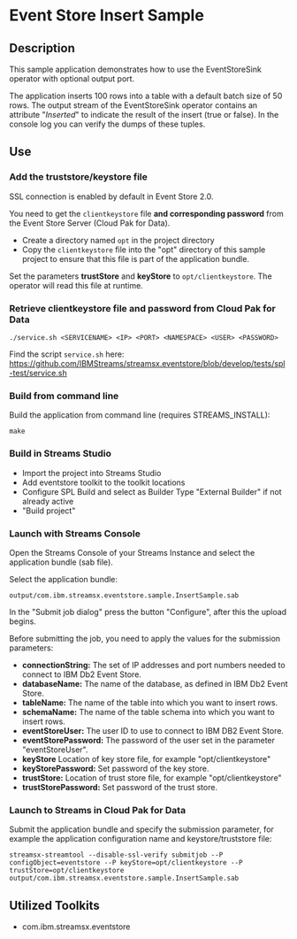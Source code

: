 # Event Store Insert Sample

## Description

This sample application demonstrates how to use the EventStoreSink operator with optional output port.

The application inserts 100 rows into a table with a default batch size of 50 rows.
The output stream of the EventStoreSink operator contains an attribute "_Inserted_" to indicate the result of the insert (true or false).
In the console log you can verify the dumps of these tuples.

## Use

### Add the truststore/keystore file

SSL connection is enabled by default in Event Store 2.0.

You need to get the `clientkeystore` file **and corresponding password** from the Event Store Server (Cloud Pak for Data).

* Create a directory named `opt` in the project directory
* Copy the `clientkeystore` file into the "opt" directory of this sample project to ensure that this file is part of the application bundle.

Set the parameters **trustStore** and **keyStore** to `opt/clientkeystore`. The operator will read this file at runtime.

### Retrieve clientkeystore file and password from Cloud Pak for Data

    ./service.sh <SERVICENAME> <IP> <PORT> <NAMESPACE> <USER> <PASSWORD>

Find the script `service.sh` here: https://github.com/IBMStreams/streamsx.eventstore/blob/develop/tests/spl-test/service.sh

### Build from command line

Build the application from command line (requires STREAMS_INSTALL):

`make`

### Build in Streams Studio

* Import the project into Streams Studio
* Add eventstore toolkit to the toolkit locations
* Configure SPL Build and select as Builder Type "External Builder" if not already active
* "Build project"

### Launch with Streams Console

Open the Streams Console of your Streams Instance and select the application bundle (sab file).

Select the application bundle:

    output/com.ibm.streamsx.eventstore.sample.InsertSample.sab

In the "Submit job dialog" press the button "Configure", after this the upload begins.

Before submitting the job, you need to apply the values for the submission parameters:

- **connectionString:** The set of IP addresses and port numbers needed to connect to IBM Db2 Event Store.
- **databaseName:** The name of the database, as defined in IBM Db2 Event Store.
- **tableName:** The name of the table into which you want to insert rows.
- **schemaName:** The name of the table schema into which you want to insert rows.
- **eventStoreUser:** The user ID to use to connect to IBM DB2 Event Store.
- **eventStorePassword:** The password of the user set in the parameter "eventStoreUser".
- **keyStore** Location of key store file, for example "opt/clientkeystore"
- **keyStorePassword:** Set password of the key store.
- **trustStore:** Location of trust store file, for example "opt/clientkeystore"
- **trustStorePassword:** Set password of the trust store.


### Launch to Streams in Cloud Pak for Data

Submit the application bundle and specify the submission parameter, for example the application configuration name and keystore/truststore file:

    streamsx-streamtool --disable-ssl-verify submitjob --P configObject=eventstore --P keyStore=opt/clientkeystore --P trustStore=opt/clientkeystore output/com.ibm.streamsx.eventstore.sample.InsertSample.sab

## Utilized Toolkits
 - com.ibm.streamsx.eventstore

